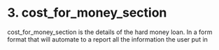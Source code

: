# 3. cost_for_money_section
cost_for_money_section is the details of the hard money loan. In a form format that will automate to a report all the information the user put in

